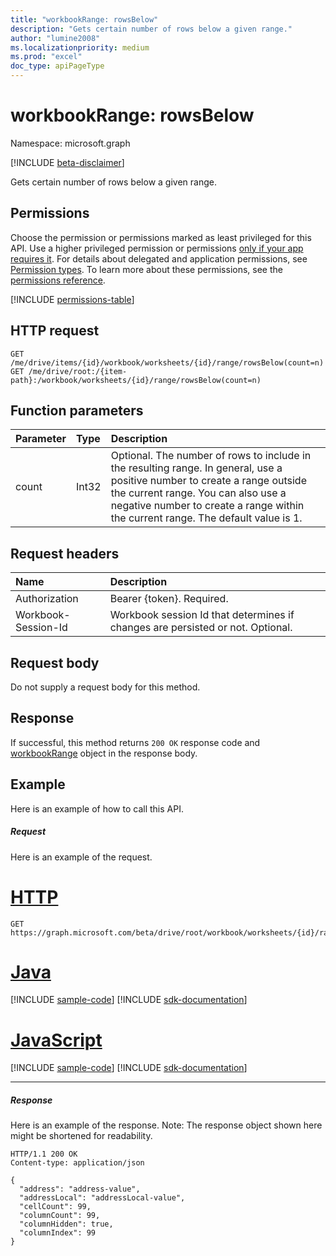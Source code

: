 ```yaml
---
title: "workbookRange: rowsBelow"
description: "Gets certain number of rows below a given range."
author: "lumine2008"
ms.localizationpriority: medium
ms.prod: "excel"
doc_type: apiPageType
---
```


# workbookRange: rowsBelow

Namespace: microsoft.graph

[!INCLUDE [beta-disclaimer](../../includes/beta-disclaimer.md)]

Gets certain number of rows below a given range.

## Permissions
Choose the permission or permissions marked as least privileged for this API. Use a higher privileged permission or permissions [only if your app requires it](/graph/permissions-overview#best-practices-for-using-microsoft-graph-permissions). For details about delegated and application permissions, see [Permission types](/graph/permissions-overview#permission-types). To learn more about these permissions, see the [permissions reference](/graph/permissions-reference).

<!-- { "blockType": "permissions", "name": "workbookrange_rowsbelow" } -->
[!INCLUDE [permissions-table](../includes/permissions/workbookrange-rowsbelow-permissions.md)]

## HTTP request
<!-- { "blockType": "ignored" } -->
```http
GET /me/drive/items/{id}/workbook/worksheets/{id}/range/rowsBelow(count=n)
GET /me/drive/root:/{item-path}:/workbook/worksheets/{id}/range/rowsBelow(count=n)

```

## Function parameters

| Parameter	   | Type	|Description|
|:---------------|:--------|:----------|
|count|Int32|Optional. The number of rows to include in the resulting range. In general, use a positive number to create a range outside the current range. You can also use a negative number to create a range within the current range. The default value is 1.|

## Request headers
| Name       | Description|
|:---------------|:----------|
| Authorization  | Bearer {token}. Required. |
| Workbook-Session-Id  | Workbook session Id that determines if changes are persisted or not. Optional.|

## Request body
Do not supply a request body for this method.

## Response

If successful, this method returns `200 OK` response code and [workbookRange](../resources/workbookrange.md) object in the response body.

## Example
Here is an example of how to call this API.
##### Request
Here is an example of the request.

# [HTTP](#tab/http)
<!-- {
  "blockType": "request",
  "name": "workbookrange_rowsBelow"
}-->
```msgraph-interactive
GET https://graph.microsoft.com/beta/drive/root/workbook/worksheets/{id}/range/rowsBelow(count=2)
```

# [Java](#tab/java)
[!INCLUDE [sample-code](../includes/snippets/java/workbookrange-rowsbelow-java-snippets.md)]
[!INCLUDE [sdk-documentation](../includes/snippets/snippets-sdk-documentation-link.md)]

# [JavaScript](#tab/javascript)
[!INCLUDE [sample-code](../includes/snippets/javascript/workbookrange-rowsbelow-javascript-snippets.md)]
[!INCLUDE [sdk-documentation](../includes/snippets/snippets-sdk-documentation-link.md)]

---

##### Response
Here is an example of the response. Note: The response object shown here might be shortened for readability.
<!-- {
  "blockType": "response",
  "truncated": true,
  "@odata.type": "microsoft.graph.workbookRange"
} -->
```http
HTTP/1.1 200 OK
Content-type: application/json

{
  "address": "address-value",
  "addressLocal": "addressLocal-value",
  "cellCount": 99,
  "columnCount": 99,
  "columnHidden": true,
  "columnIndex": 99
}
```
<!-- uuid: 8fcb5dbc-d5aa-4681-8e31-b001d5168d79 
2015-10-25 14:57:30 UTC -->
<!-- {
  "type": "#page.annotation",
  "description": "Example",
  "keywords": "",
  "section": "documentation",
  "tocPath": "",
  "suppressions": [
  ]
}-->


